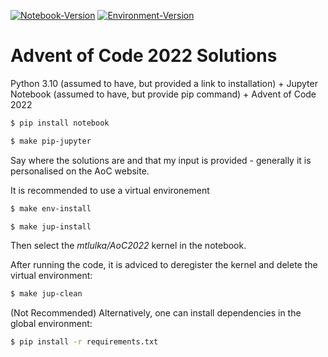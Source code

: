 [![Notebook-Version](https://github.com/mtlulka/AoC2022/actions/workflows/makefile.yml/badge.svg)](https://github.com/mtlulka/AoC2022/actions/workflows/makefile.yml)
[![Environment-Version](https://github.com/mtlulka/AoC2022/actions/workflows/env_makefile.yml/badge.svg)](https://github.com/mtlulka/AoC2022/actions/workflows/env_makefile.yml)

<!--- TODO: Rewrite the README.md --->

# Advent of Code 2022 Solutions

Python 3.10 (assumed to have, but provided a link to installation) + Jupyter Notebook (assumed to have, but provide pip command) + Advent of Code 2022

```sh
$ pip install notebook
```

```sh
$ make pip-jupyter
```

Say where the solutions are and that my input is provided - generally it is personalised on the AoC website.

It is recommended to use a virtual environement
```sh
$ make env-install
```

```sh
$ make jup-install
```

Then select the *mtlulka/AoC2022* kernel in the notebook.

After running the code, it is adviced to deregister the kernel and delete the virtual environment:
```sh
$ make jup-clean
```

(Not Recommended) Alternatively, one can install dependencies in the global environment:
```sh
$ pip install -r requirements.txt
```
